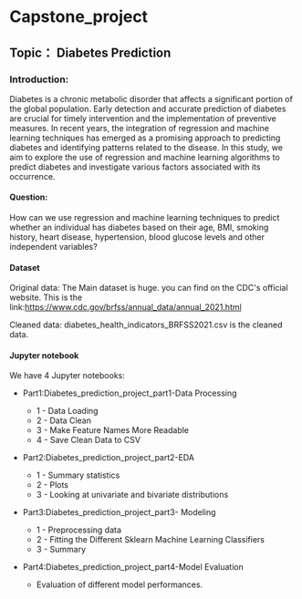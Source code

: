 # Capstone_project
## Topic： Diabetes Prediction

### Introduction:

Diabetes is a chronic metabolic disorder that affects a significant portion of the global population. Early detection and accurate prediction of diabetes are crucial for timely intervention and the implementation of preventive measures. In recent years, the integration of regression and machine learning techniques has emerged as a promising approach to predicting diabetes and identifying patterns related to the disease. In this study, we aim to explore the use of regression and machine learning algorithms to predict diabetes and investigate various factors associated with its occurrence.

#### Question:
How can we use regression and machine learning techniques to predict whether an individual has diabetes based on their age, BMI, smoking history, heart disease, hypertension, blood glucose levels and other independent variables?

#### Dataset

Original data:
The Main dataset is huge. you can find on the CDC's official website. This is the link:https://www.cdc.gov/brfss/annual_data/annual_2021.html

Cleaned data:
diabetes_health_indicators_BRFSS2021.csv is the cleaned data.

#### Jupyter notebook

We have 4 Jupyter notebooks:

- Part1:Diabetes_prediction_project_part1-Data Processing
     - 1 - Data Loading
     - 2 - Data Clean
     - 3 - Make Feature Names More Readable
     - 4 - Save Clean Data to CSV

- Part2:Diabetes_prediction_project_part2-EDA
     - 1 - Summary statistics
     - 2 - Plots
     - 3 - Looking at univariate and bivariate distributions
     
- Part3:Diabetes_prediction_project_part3- Modeling
     - 1 - Preprocessing data
     - 2 - Fitting the Different Sklearn Machine Learning Classifiers
     - 3 - Summary

- Part4:Diabetes_prediction_project_part4-Model Evaluation
     - Evaluation of different model performances.
    
